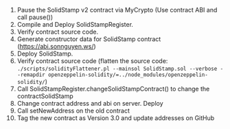 1. Pause the SolidStamp v2 contract via MyCrypto (Use contract ABI and call pause())
2. Compile and Deploy SolidStampRegister.
3. Verify contract source code.
4. Generate constructor data for SolidStamp contract (https://abi.sonnguyen.ws/)
5. Deploy SolidStamp.
6. Verify contract source code (flatten the source code: `./scripts/solidityFlattener.pl --mainsol SolidStamp.sol --verbose --remapdir openzeppelin-solidity/=../node_modules/openzeppelin-solidity/`)
7. Call SolidStampRegister.changeSolidStampContract() to change the contractSolidStamp
8. Change contract address and abi on server. Deploy
9. Call setNewAddress on the old contract
10. Tag the new contract as Version 3.0 and update addresses on GitHub
